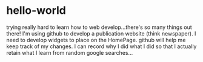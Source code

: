 # hello-world
trying really hard
to learn how to web develop...there's so many things out there!
I'm using github to develop a publication website (think newspaper). I need to develop widgets to place on the HomePage.
github will help me keep track of my changes. I can record why I did what I did so that I actually retain what I learn from random google searches...
